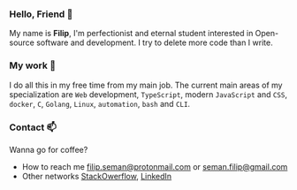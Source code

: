 ### Hello, Friend 👋

My name is **Filip**, I'm perfectionist and eternal student interested in
Open-source software and development. I try to delete more code than I write.

### My work 🧗

I do all this in my free time from my main job. The current main areas of my
specialization are `Web` development, `TypeScript`, modern `JavaScript`
and `CSS`, `docker`, `C`, `Golang`, `Linux`, `automation`, `bash` and `CLI`.

### Contact 📫

Wanna go for coffee?

- How to reach me <filip.seman@protonmail.com> or <seman.filip@gmail.com>
- Other networks [StackOwerflow], [LinkedIn]

[StackOwerflow]: https://stackoverflow.com/users/4396730
[LinkedIn]: https://www.linkedin.com/in/filipseman
